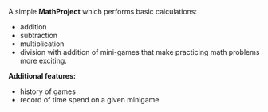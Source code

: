 A simple **MathProject** which performs basic calculations:
* addition
* subtraction
* multiplication
* division
  with addition of mini-games that make practicing math problems more exciting.

**Additional features:**
* history of games
* record of time spend on a given minigame
